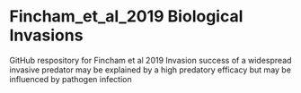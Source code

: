 # Fincham_et_al_2019 Biological Invasions
GitHub respository for Fincham et al 2019 Invasion success of a widespread invasive predator may be explained by a high predatory efficacy but may be influenced by pathogen infection
